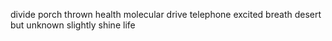 divide porch thrown health molecular drive telephone excited breath desert but unknown slightly shine life